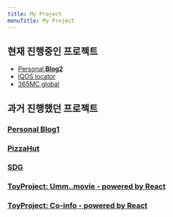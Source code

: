 ```yaml
---
title: My Project
menuTitle: My Project
---
```

## 현재 진행중인 프로젝트  
* [Personal **Blog2**](https://byseop.netlify.com/)
* [IQOS locator](iqossvc.kr)  
* [365MC global](http://eng.365mc.co.kr)
  
  
## 과거 진행했던 프로젝트
### [Personal **Blog1**](https://byseop.github.io/)  
### [PizzaHut](https://www.pizzahut.co.kr)  
### [SDG](http://www.urbansdgplatform.org/index.msc)  
### [ToyProject: Umm..movie - powered by React](https://byseop.github.io/movie-app-ver2/)  
### [ToyProject: Co-info - powered by React](https://byseop.github.io/Co-Info/)
